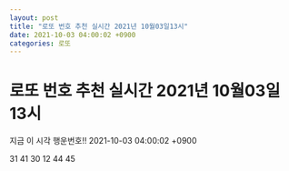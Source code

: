 ```yaml
---
layout: post
title: "로또 번호 추천 실시간 2021년 10월03일13시"
date: 2021-10-03 04:00:02 +0900
categories: 로또
---
```


# 로또 번호 추천 실시간 2021년 10월03일13시

지금 이 시각 행운번호!! 2021-10-03 04:00:02 +0900

 31  41  30  12  44  45 

